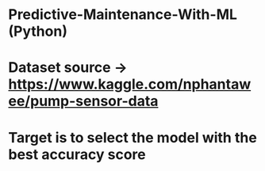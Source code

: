 # Predictive-Maintenance-With-ML (Python)
# Dataset source -> https://www.kaggle.com/nphantawee/pump-sensor-data
# Target is to select the model with the best accuracy score
